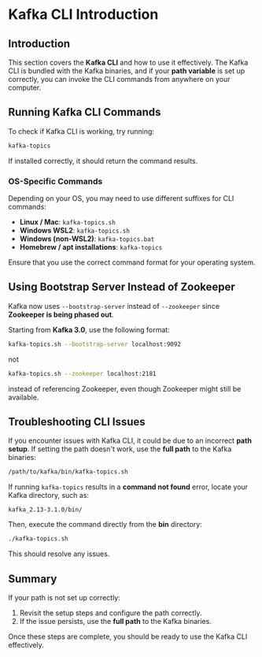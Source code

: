 # Kafka CLI Introduction

## Introduction

This section covers the **Kafka CLI** and how to use it effectively. The Kafka CLI is bundled with the Kafka binaries, and if your **path variable** is set up correctly, you can invoke the CLI commands from anywhere on your computer.

## Running Kafka CLI Commands

To check if Kafka CLI is working, try running:

```sh
kafka-topics
```

If installed correctly, it should return the command results.

### OS-Specific Commands

Depending on your OS, you may need to use different suffixes for CLI commands:

- **Linux / Mac**: `kafka-topics.sh`
- **Windows WSL2**: `kafka-topics.sh`
- **Windows (non-WSL2)**: `kafka-topics.bat`
- **Homebrew / apt installations**: `kafka-topics`

Ensure that you use the correct command format for your operating system.

## Using Bootstrap Server Instead of Zookeeper

Kafka now uses `--bootstrap-server` instead of `--zookeeper` since **Zookeeper is being phased out**.

Starting from **Kafka 3.0**, use the following format:

```sh
kafka-topics.sh --bootstrap-server localhost:9092
```

not

```sh
kafka-topics.sh --zookeeper localhost:2181
```

instead of referencing Zookeeper, even though Zookeeper might still be available.

## Troubleshooting CLI Issues

If you encounter issues with Kafka CLI, it could be due to an incorrect **path setup**. If setting the path doesn't work, use the **full path** to the Kafka binaries:

```sh
/path/to/kafka/bin/kafka-topics.sh
```

If running `kafka-topics` results in a **command not found** error, locate your Kafka directory, such as:

```
kafka_2.13-3.1.0/bin/
```

Then, execute the command directly from the **bin** directory:

```sh
./kafka-topics.sh
```

This should resolve any issues.

## Summary

If your path is not set up correctly:

1. Revisit the setup steps and configure the path correctly.
2. If the issue persists, use the **full path** to the Kafka binaries.

Once these steps are complete, you should be ready to use the Kafka CLI effectively.
